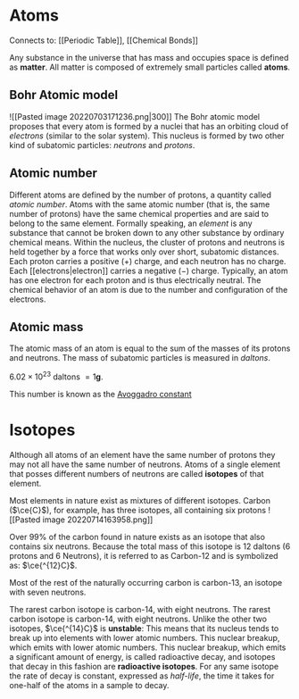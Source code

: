 # Atoms

Connects to: [[Periodic Table]], [[Chemical Bonds]]

Any substance in the universe that has mass and occupies space is defined as **matter**. All matter is composed of extremely small particles called **atoms**.

## Bohr Atomic model
![[Pasted image 20220703171236.png|300]]
The Bohr atomic model proposes that every atom is formed by a nuclei that has an orbiting cloud of *electrons* (similar to the solar system). This nucleus is formed by two other kind of subatomic particles: *neutrons* and *protons*. 

## Atomic number
Different atoms are defined by the number of protons, a quantity called *atomic number*. Atoms with the same atomic number (that is, the same number of protons) have the same chemical properties and are said to belong to the same element. Formally speaking, an *element* is any substance that cannot be broken down to any other substance by ordinary chemical means.
Within the nucleus, the cluster of protons and neutrons is held together by a force that works only over short, subatomic distances. Each proton carries a positive ($+$) charge, and each neutron has no charge. Each [[electrons|electron]] carries a negative ($-$) charge. 
Typically, an atom has one electron for each proton and is thus electrically neutral. The chemical behavior of an atom is due to the number and configuration of the electrons.

## Atomic mass 
The atomic mass of an atom is equal to the sum of the masses of its protons and neutrons. The mass of subatomic particles is measured in *daltons*. 

$6.02\times10^{23}$ daltons $=1$**g**.  

This number is known as the [Avoggadro constant](https://en.wikipedia.org/wiki/Avogadro_constant)


# Isotopes
Although all atoms of an element have the same number of protons they may not all have the same number of neutrons. Atoms of a single element that posses different numbers of neutrons are called **isotopes** of that element.

Most elements in nature exist as mixtures of different isotopes. Carbon ($\ce{C}$), for example, has three isotopes, all containing six protons
![[Pasted image 20220714163958.png]]

Over $99\%$ of the carbon found in nature exists as an isotope that also contains six neutrons. Because the total mass of this isotope is $12$ daltons (6 protons and 6 Neutrons), it is referred to as Carbon-12 and is symbolized as: $\ce{^{12}C}$.

Most of the rest of the naturally occurring carbon is carbon-13, an isotope with seven neutrons. 

The rarest carbon isotope is carbon-14, with eight neutrons. The rarest carbon isotope is carbon-14, with eight neutrons. Unlike the other two isotopes, $\ce{^{14}C}$ is **unstable**: This means that its nucleus tends to break up into elements with lower atomic numbers. This nuclear breakup, which emits with lower atomic numbers. This nuclear breakup, which emits a significant amount of energy, is called radioactive decay, and isotopes that decay in this fashion are **radioactive isotopes**. For any same isotope the rate of decay is constant, expressed as *half-life*, the time it takes for one-half of the atoms in a sample to decay. 

